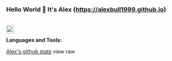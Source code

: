 ### Hello World 👋 It's Alex (https://alexbull1999.github.io)

<br/>


<a href="https://www.linkedin.com/in/alex-harrison-bull/">
<img align="left" alt="Alex Bull" width="22px" src="https://cdn.jsdelivr.net/npm/simple-icons@v3/icons/linkedin.svg" />
</a>
<br />

**Languages and Tools:**


[Alex's github stats](https://github-readme-stats.vercel.app/api?username=alexbull1999&show_icons=true&hide_border=true)
view raw

